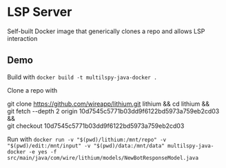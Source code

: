 # LSP Server

Self-built Docker image that generically clones a repo and allows LSP interaction

## Demo
Build with
`docker build -t multilspy-java-docker .`

Clone a repo with

git clone https://github.com/wireapp/lithium.git lithium && cd lithium && \
git fetch --depth 2 origin 10d7545c5771b03dd9f6122bd5973a759eb2cd03 && \
git checkout 10d7545c5771b03dd9f6122bd5973a759eb2cd03

Run with
`docker run -v "$(pwd)/lithium:/mnt/repo" -v "$(pwd)/edit:/mnt/input" -v "$(pwd)/data:/mnt/data" multilspy-java-docker -e yes -f src/main/java/com/wire/lithium/models/NewBotResponseModel.java`
